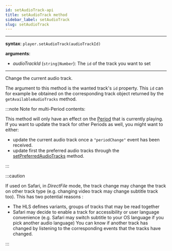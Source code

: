 ```yaml
---
id: setAudioTrack-api
title: setAudioTrack method
sidebar_label: setAudioTrack
slug: setAudioTrack
---
```


---

**syntax**: `player.setAudioTrack(audioTrackId)`

**arguments**:

- _audioTrackId_ (`string|Number`): The `id` of the track you want to set

---

Change the current audio track.

The argument to this method is the wanted track's `id` property. This `id` can
for example be obtained on the corresponding track object returned by the
`getAvailableAudioTracks` method.

:::note
Note for multi-Period contents:

This method will only have an effect on the [Period](../../glossary.md#period) that is
currently playing.
If you want to update the track for other Periods as well, you might want to
either:

- update the current audio track once a `"periodChange"` event has been
  received.
- update first the preferred audio tracks through the
  [setPreferredAudioTracks](./setPreferredAudioTracks.md) method.

:::

:::caution

If used on Safari, in _DirectFile_ mode, the track change may change
the track on other track type (e.g. changing video track may change subtitle
track too).
This has two potential reasons :

- The HLS defines variants, groups of tracks that may be read together
- Safari may decide to enable a track for accessibility or user language
  convenience (e.g. Safari may switch subtitle to your OS language if you pick
  another audio language)
  You can know if another track has changed by listening to the corresponding
  events that the tracks have changed.

:::
